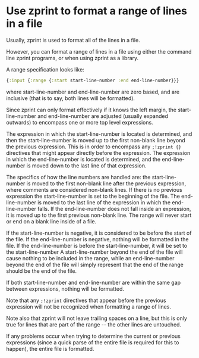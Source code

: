 # Use zprint to format a range of lines in a file

Usually, zprint is used to format all of the lines in a file.

However, you can format a range of lines in a file using either the
command line zprint programs, or when using zprint as a library.

A range specification looks like:

```clojure
{:input {:range {:start start-line-number :end end-line-number}}}
```
where start-line-number and end-line-number are zero based, and
are inclusive (that is to say, both lines will be formatted).

Since zprint can only format effectively if it knows the left margin,
the start-line-number and end-line-number are adjusted (usually
expanded outwards) to encompass one or more top level expressions.

The expression in which the start-line-number is located is determined,
and then the start-line-number is moved up to the first non-blank line beyond
the previous expression.  This is in order to encompass any `;!zprint
{}` directives that might appear directly before the expression.
The expression in which the end-line-number is located is determined,
and the end-line-number is moved down to the last line of that
expression.

The specifics of how the line numbers are handled are: the
start-line-number is moved to the first non-blank line after the
previous expression, where comments are considered non-blank lines.
If there is no previous expression the start-line-number is set to
the beginning of the file.  The end-line-number is moved to the
last line of the expression in which the end-line-number falls.  If
the end-line-number does not fall inside an expression, it is moved
up to the first previous non-blank line.  The range will never start
or end on a blank line inside of a file.

If the start-line-number is negative, it is considered to be before
the start of the file.  If the end-line-number is negative, nothing
will be formatted in the file.  If the end-line-number is before
the start-line-number, it will be set to the start-line-number  A
start-line-number beyond the end of the file will cause nothing to
be included in the range, while an end-line-number beyond the end
of the file will simply represent that the end of the range should
be the end of the file.

If both start-line-number and end-line-number are within the same
gap between expressions, nothing will be formatted.

Note that any `;!zprint` directives that appear before the previous
expression will not be recognized when formatting a range of lines.

Note also that zprint will not leave trailing spaces on a line, but
this is only true for lines that are part of the range -- the other lines
are untouched.

If any problems occur when trying to determine the current or previous
expressions (since a quick parse of the entire file is required
for this to happen), the entire file is formatted. 

